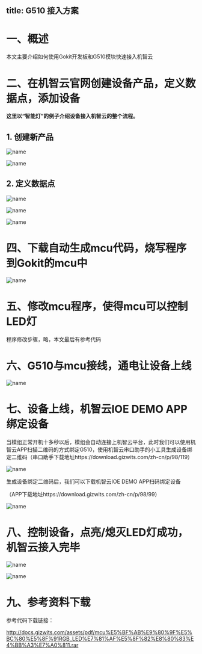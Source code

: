 title: G510 接入方案
---

# 一、概述

本文主要介绍如何使用Gokit开发板和G510模块快速接入机智云

# 二、在机智云官网创建设备产品，定义数据点，添加设备

**这里以“智能灯”的例子介绍设备接入机智云的整个流程。**

## 1. 创建新产品

![name](/assets/zh-cn/deviceDev/debug/NB_project/NBproject_2.png)

![name](/assets/zh-cn/deviceDev/debug/G510/G510project_3.png)

## 2. 定义数据点

![name](/assets/zh-cn/deviceDev/debug/G510/G510project_4.png)

![name](/assets/zh-cn/deviceDev/debug/G510/G510project_5.png)

![name](/assets/zh-cn/deviceDev/debug/G510/G510project_6.png)

# 四、下载自动生成mcu代码，烧写程序到Gokit的mcu中

![name](/assets/zh-cn/deviceDev/debug/NB_project/NBproject_10.png)

# 五、修改mcu程序，使得mcu可以控制LED灯

程序修改步骤，略，本文最后有参考代码

# 六、G510与mcu接线，通电让设备上线

![name](/assets/zh-cn/deviceDev/debug/G510/G510project_14.png)

# 七、设备上线，机智云IOE DEMO APP绑定设备

当模组正常开机十多秒以后，模组会自动连接上机智云平台，此时我们可以使用机智云APP扫描二维码的方式绑定G510，使用机智云串口助手的小工具生成设备绑定二维码（串口助手下载地址https://download.gizwits.com/zh-cn/p/98/119）

![name](/assets/zh-cn/deviceDev/debug/G510/G510project_12.png)

生成设备绑定二维码后，我们可以下载机智云IOE DEMO APP扫码绑定设备

（APP下载地址https://download.gizwits.com/zh-cn/p/98/99）

![name](/assets/zh-cn/deviceDev/debug/G510/G510project_13.png)

# 八、控制设备，点亮/熄灭LED灯成功，机智云接入完毕

![name](/assets/zh-cn/deviceDev/debug/G510/G510project_11.png)

![name](/assets/zh-cn/deviceDev/debug/G510/G510project_15.png)

# 九、参考资料下载

参考代码下载链接：

http://docs.gizwits.com/assets/pdf/mcu%E5%BF%AB%E9%80%9F%E5%BC%80%E5%8F%91RGB_LED%E7%81%AF%E5%8F%82%E8%80%83%E4%BB%A3%E7%A0%811.rar

